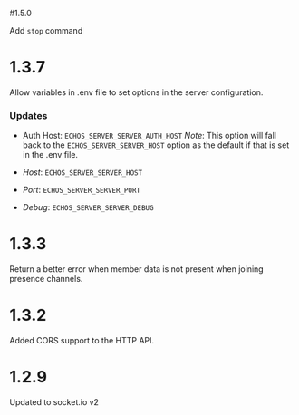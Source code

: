 #1.5.0

Add `stop` command

# 1.3.7

Allow variables in .env file to set options in the server configuration.

### Updates
-   Auth Host: `ECHOS_SERVER_SERVER_AUTH_HOST` *Note*: This option will fall back to the `ECHOS_SERVER_SERVER_HOST` option as the default if that is set in the .env file.

-   *Host*: `ECHOS_SERVER_SERVER_HOST`

-   *Port*: `ECHOS_SERVER_SERVER_PORT`

-   *Debug*: `ECHOS_SERVER_SERVER_DEBUG`

# 1.3.3

Return a better error when member data is not present when joining presence channels.

# 1.3.2

Added CORS support to the HTTP API.

# 1.2.9

Updated to socket.io v2
